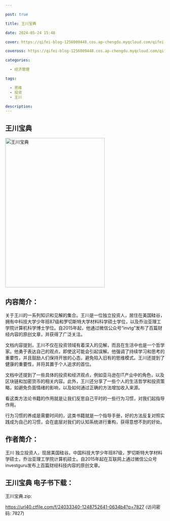```yaml
---

post: true

title: 王川宝典

date: 2024-05-24 15:48

cover: https://qifei-blog-1256009448.cos.ap-chengdu.myqcloud.com/qifei-blog/661f209d0ea9cb14037b0649.jpg

coveross: https://qifei-blog-1256009448.cos.ap-chengdu.myqcloud.com/qifei-blog/661f209d0ea9cb14037b0649.jpg

categories:

  - 经济管理

tags:

  - 思维
  - 投资
  - 王川

description:
---
```


##  王川宝典

<img alt="王川宝典 " class="aligncenter loading" data-was-processed="true" decoding="async" fetchpriority="high" height="471" src="https://qifei-blog-1256009448.cos.ap-chengdu.myqcloud.com/qifei-blog/661f209d0ea9cb14037b0649.jpg" style="cursor: zoom-in;" width="314"/>

## 内容简介：

关于王川的一系列知识和见解的集合。王川是一位独立投资人，居住在美国硅谷，拥有中科技大学少年班87级和罗切斯特大学材料科学硕士学位，以及乔治亚理工学院计算机科学博士学位。自2015年起，他通过微信公众号“invtg”发布了百篇财经内容的原创文章，并获得了广泛关注。

文档内容提到，王川不仅在投资领域有着深入的见解，而且在生活中也是一个哲学家。他勇于表达自己的观点，即使这可能会引起误解。他强调了持续学习和思考的重要性，并且鼓励人们保持开放的心态，避免陷入旧有的思维模式。王川还提到了健康的重要性，并将其置于个人追求的首位。

文档中还提到了一些具体的投资和经济观点，例如亚马逊在IT产业中的角色，以及区块链和加密货币的相关内容。此外，王川还分享了一些个人的生活哲学和投资策略，如避免负面情绪的影响，以及如何通过正确的方法增加收入来源。

看这类方法论书籍的作用就是让我们反思自己平时的一些行为习惯，对我们起指导作用。

行为习惯的养成是需要时间的，这类书籍就是一个指导手册，好的方法反复对照实践成为自己的习惯，会在底层对我们的认知系统进行重构，获得意想不到的好处。

## 作者简介：

王川 独立投资人，现居美国硅谷。中国科技大学少年班87级，罗切斯特大学材料学硕士，乔治亚理工学院计算机硕士。自2015年起在互联网上通过微信公众号investguru发布上百篇财经科技内容的原创文章。

## 王川宝典 电子书下载：
王川宝典.zip: 

https://url40.ctfile.com/f/24033340-1248752641-0634b4?p=7827 (访问密码: 7827)
